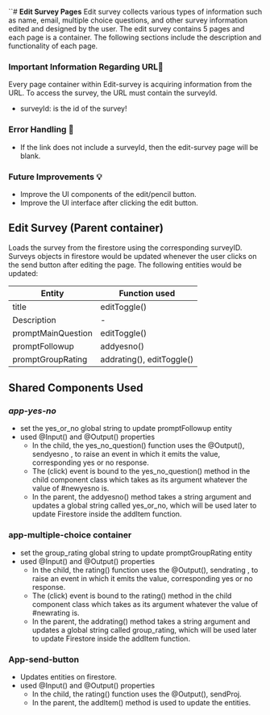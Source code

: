 ``# **Edit Survey Pages**
Edit survey collects various types of information such as name, email, multiple choice questions, and other survey information edited and designed by the user. The edit survey contains 5 pages and each page is a container. The following sections include the description and functionality of each page.

### **Important Information Regarding URL**🔗
Every page container within Edit-survey is acquiring information from the URL. To access the survey, the URL must contain the surveyId. 
* surveyId: is the id of the survey!

### Error Handling 🐛
* If the link does not include a surveyId, then the edit-survey page will be blank.

### Future Improvements 💡
* Improve the UI components of the edit/pencil button.
* Improve the UI interface after clicking the edit button.

## Edit Survey (Parent container)
Loads the survey from the firestore using the corresponding surveyID. Surveys objects in firestore would be updated whenever the user clicks on the send button after editing the page. The following entities would be updated:

|   Entity                | Function used |
| -----------             | -----------   |
| title                   |  editToggle() |
| Description             |      -        |
| promptMainQuestion      |  editToggle() |
| promptFollowup          |   addyesno()  |
| promptGroupRating       |   addrating(), editToggle()    |

## Shared Components Used
### _app-yes-no_
* set the yes_or_no global string to update promptFollowup entity
* used @Input() and @Output() properties
   - In the child, the yes_no_question() function uses the @Output(), sendyesno , to raise an event in which it emits the value, corresponding yes or no response.
   - The (click) event is bound to the yes_no_question() method in the child component class which takes as its argument whatever the value of #newyesno is.
   - In the parent, the addyesno() method takes a string argument and updates a global string called yes_or_no, which will be used later to update Firestore inside the addItem function.

### app-multiple-choice container 
* set the group_rating global string to update promptGroupRating entity
* used @Input() and @Output() properties
   - In the child, the rating() function uses the @Output(), sendrating , to raise an event in which it emits the value, corresponding yes or no response.
   - The (click) event is bound to the rating() method in the child component class which takes as its argument whatever the value of #newrating is.
   - In the parent, the addrating() method takes a string argument and updates a global string called group_rating, which will be used later to update Firestore inside the addItem function.

### App-send-button
* Updates entities on firestore.
* used @Input() and @Output() properties
   - In the child, the rating() function uses the @Output(), sendProj.
   - In the parent, the addItem() method is used to update the entities.


